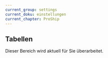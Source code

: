 ```yaml
---
current_group: settings
current_doku: einstellungen
current_chapter: ProShip
---
```


## Tabellen

Dieser Bereich wird aktuell für Sie überarbeitet.